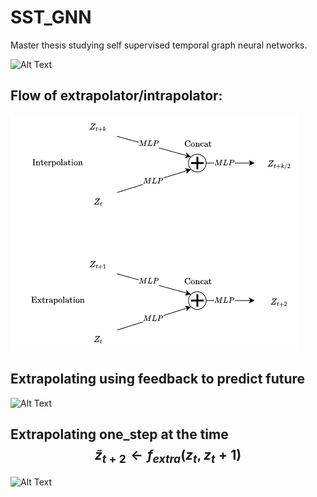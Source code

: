 # SST_GNN
Master thesis studying self supervised temporal graph neural networks.

![Alt Text](https://github.com/oyvinkm/SST_GNN/blob/main/code/the.gif)

## Flow of extrapolator/intrapolator:
![Alt Text](https://github.com/oyvinkm/SST_GNN/blob/main/code/Deformator.png)

## Extrapolating using feedback to predict future
![Alt Text](https://github.com/oyvinkm/SST_GNN/blob/main/code/feedback_gif.gif)

## Extrapolating one_step at the time $$\tilde{z}_{t+2} \leftarrow f_{extra}(z_t, z_t+1)$$
![Alt Text](https://github.com/oyvinkm/SST_GNN/blob/main/code/one_step_gif.gif)

